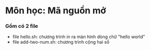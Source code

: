 # Môn học: Mã nguồn mở

### Gồm có 2 file

- file hello.sh: chương trình in ra màn hình dòng chữ "hello world"
- file add-two-num.sh: chương trình cộng hai số
